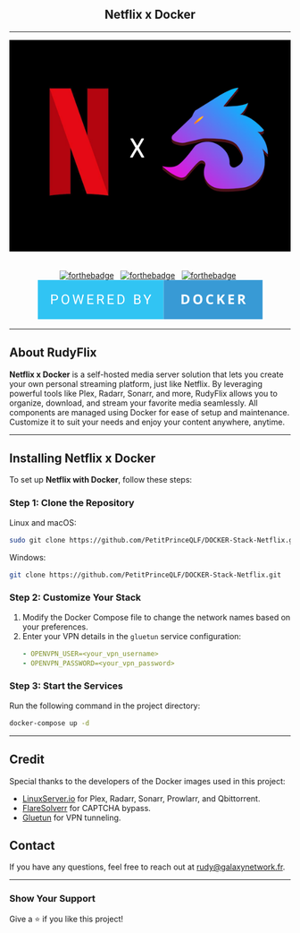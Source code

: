 <h2 align="center">
  Netflix x Docker
</h2>

---

<div align="center">
  <img alt="Demo" src="./assets_readme/images/background.png" />
</div>

<br/>

<div align="center">

[![forthebadge](https://forthebadge.com/images/badges/built-with-love.svg)](https://forthebadge.com) &nbsp;
[![forthebadge](https://forthebadge.com/images/badges/open-source.svg)](https://forthebadge.com) &nbsp;
[![forthebadge](https://forthebadge.com/images/badges/powered-by-netflix.svg)](https://forthebadge.com) &nbsp;
<img alt="Powered by Docker" src="./assets_readme/images/powered-by-docker.svg" />
</div>

---

## About RudyFlix

**Netflix x Docker** is a self-hosted media server solution that lets you create your own personal streaming platform, just like Netflix. By leveraging powerful tools like Plex, Radarr, Sonarr, and more, RudyFlix allows you to organize, download, and stream your favorite media seamlessly. All components are managed using Docker for ease of setup and maintenance. Customize it to suit your needs and enjoy your content anywhere, anytime.

---

## Installing Netflix x Docker

To set up **Netflix with Docker**, follow these steps:

### Step 1: Clone the Repository

Linux and macOS:

```bash
sudo git clone https://github.com/PetitPrinceQLF/DOCKER-Stack-Netflix.git
```

Windows:

```bash
git clone https://github.com/PetitPrinceQLF/DOCKER-Stack-Netflix.git
```

### Step 2: Customize Your Stack

1. Modify the Docker Compose file to change the network names based on your preferences.
2. Enter your VPN details in the `gluetun` service configuration:
   ```yaml
   - OPENVPN_USER=<your_vpn_username>
   - OPENVPN_PASSWORD=<your_vpn_password>
   ```

### Step 3: Start the Services

Run the following command in the project directory:

```bash
docker-compose up -d
```

---

## Credit

Special thanks to the developers of the Docker images used in this project:

- [LinuxServer.io](https://www.linuxserver.io/) for Plex, Radarr, Sonarr, Prowlarr, and Qbittorrent.
- [FlareSolverr](https://github.com/FlareSolverr/FlareSolverr) for CAPTCHA bypass.
- [Gluetun](https://github.com/qdm12/gluetun) for VPN tunneling.

## Contact

If you have any questions, feel free to reach out at [rudy@galaxynetwork.fr](mailto:rudy@galaxynetwork.fr).

---

### Show Your Support

Give a ⭐ if you like this project!
